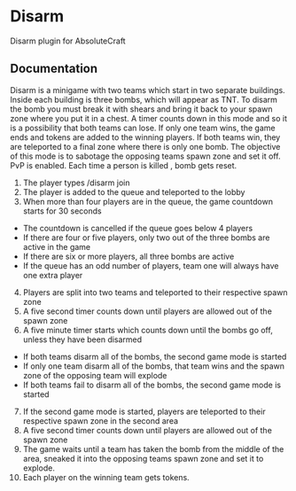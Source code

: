 # Disarm
Disarm plugin for AbsoluteCraft

## Documentation

Disarm is a minigame with two teams which start in two separate buildings. Inside each building is three bombs, which will appear as TNT. To disarm the bomb you must break it with shears and bring it back to your spawn zone where you put it in a chest. A timer counts down in this mode and so it is a possibility that both teams can lose. If only one team wins, the game ends and tokens are added to the winning players. If both teams win, they are teleported to a final zone where there is only one bomb. The objective of this mode is to sabotage the opposing teams spawn zone and set it off. PvP is enabled. Each time a person is killed , bomb gets reset.

1. The player types /disarm join
2. The player is added to the queue and teleported to the lobby
3. When more than four players are in the queue, the game countdown starts for 30 seconds
  - The countdown is cancelled if the queue goes below 4 players
  - If there are four or five players, only two out of the three bombs are active in the game
  - If there are six or more players, all three bombs are active
  - If the queue has an odd number of players, team one will always have one extra player
4. Players are split into two teams and teleported to their respective spawn zone
5. A five second timer counts down until players are allowed out of the spawn zone
6. A five minute timer starts which counts down until the bombs go off, unless they have been disarmed
  - If both teams disarm all of the bombs, the second game mode is started
  - If only one team disarm all of the bombs, that team wins and the spawn zone of the opposing team will explode
  - If both teams fail to disarm all of the bombs, the second game mode is started
7. If the second game mode is started, players are teleported to their respective spawn zone in the second area
8. A five second timer counts down until players are allowed out of the spawn zone
9. The game waits until a team has taken the bomb from the middle of the area, sneaked it into the opposing teams spawn zone and set it to explode.
10. Each player on the winning team gets tokens.
